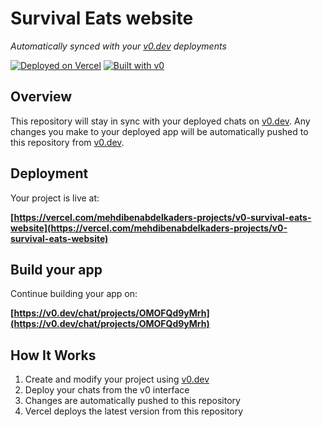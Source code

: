 # Survival Eats website

*Automatically synced with your [v0.dev](https://v0.dev) deployments*

[![Deployed on Vercel](https://img.shields.io/badge/Deployed%20on-Vercel-black?style=for-the-badge&logo=vercel)](https://vercel.com/mehdibenabdelkaders-projects/v0-survival-eats-website)
[![Built with v0](https://img.shields.io/badge/Built%20with-v0.dev-black?style=for-the-badge)](https://v0.dev/chat/projects/OMOFQd9yMrh)

## Overview

This repository will stay in sync with your deployed chats on [v0.dev](https://v0.dev).
Any changes you make to your deployed app will be automatically pushed to this repository from [v0.dev](https://v0.dev).

## Deployment

Your project is live at:

**[https://vercel.com/mehdibenabdelkaders-projects/v0-survival-eats-website](https://vercel.com/mehdibenabdelkaders-projects/v0-survival-eats-website)**

## Build your app

Continue building your app on:

**[https://v0.dev/chat/projects/OMOFQd9yMrh](https://v0.dev/chat/projects/OMOFQd9yMrh)**

## How It Works

1. Create and modify your project using [v0.dev](https://v0.dev)
2. Deploy your chats from the v0 interface
3. Changes are automatically pushed to this repository
4. Vercel deploys the latest version from this repository